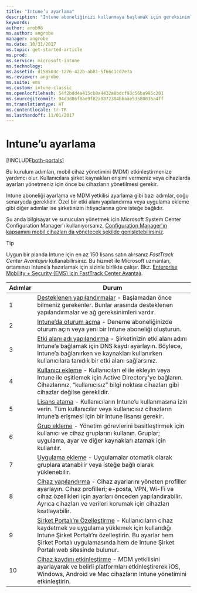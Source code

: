 ```yaml
---
title: "Intune’u ayarlama"
description: "Intune aboneliğinizi kullanmaya başlamak için gereksinimler ve önkoşullar"
keywords: 
author: arob98
ms.author: angrobe
manager: angrobe
ms.date: 10/31/2017
ms.topic: get-started-article
ms.prod: 
ms.service: microsoft-intune
ms.technology: 
ms.assetid: d158503c-1276-422b-ab81-5f66c1cd7e7a
ms.reviewer: angrobe
ms.suite: ems
ms.custom: intune-classic
ms.openlocfilehash: 54f2bdd4a415cb8a4432a8bdcf93c56ba995c201
ms.sourcegitcommit: 94d3d86f8ae9f82a9872384bbaae53580036a4ff
ms.translationtype: HT
ms.contentlocale: tr-TR
ms.lasthandoff: 11/01/2017
---
```

# <a name="set-up-intune"></a>Intune’u ayarlama

[!INCLUDE[both-portals](./includes/note-for-both-portals.md)]

Bu kurulum adımları, mobil cihaz yönetimini (MDM) etkinleştirmenize yardımcı olur. Kullanıcılara şirket kaynakları erişimi vermeniz veya cihazlarda ayarları yönetmeniz için önce bu cihazların yönetilmesi gerekir.

Intune aboneliği ayarlama ve MDM yetkilisi ayarlama gibi bazı adımlar, çoğu senaryoda gereklidir. Özel bir etki alanı yapılandırma veya uygulama ekleme gibi diğer adımlar ise şirketinizin ihtiyaçlarına göre isteğe bağlıdır.

Şu anda bilgisayar ve sunucuları yönetmek için Microsoft System Center Configuration Manager'ı kullanıyorsanız, [Configuration Manager'ın kapsamını mobil cihazları da yönetecek şekilde genişletebilirsiniz](https://docs.microsoft.com/sccm/mdm/understand/choose-between-standalone-intune-and-hybrid-mobile-device-management).

>[!TIP]
>Uygun bir planda Intune için en az 150 lisans satın alırsanız *FastTrack Center Avantajını* kullanabilirsiniz. Bu hizmet ile Microsoft uzmanları, ortamınızı Intune’a hazırlamak için sizinle birlikte çalışır. Bkz. [Enterprise Mobility + Security (EMS) için FastTrack Center Avantajı](https://docs.microsoft.com/enterprise-mobility-security/Solutions/enterprise-mobility-fasttrack-program).



| Adımlar | Durum  |
| ------------- |-------------|
| 1  | [Desteklenen yapılandırmalar](supported-devices-browsers.md) - Başlamadan önce bilmeniz gerekenler. Bunlar arasında desteklenen yapılandırmalar ve ağ gereksinimleri vardır.|
| 2 |  [Intune’da oturum açma](account-sign-up.md) - Deneme aboneliğinizde oturum açın veya yeni bir Intune aboneliği oluşturun. |  
| 3 | [Etki alanı adı yapılandırma](custom-domain-name-configure.md) - Şirketinizin etki alanı adını Intune’a bağlamak için DNS kaydı ayarlayın. Böylece, Intune’a bağlanırken ve kaynakları kullanırken kullanıcılara tanıdık bir etki alanı sağlarsınız.  |
| 4 | [Kullanıcı ekleme](users-add.md) - Kullanıcıları el ile ekleyin veya Intune ile eşitlemek için Active Directory'ye bağlanın. Cihazlarınız, “kullanıcısız” bilgi noktası cihazları gibi cihazlar değilse gereklidir. |
| 5 | [Lisans atama](licenses-assign.md) - Kullanıcıların Intune’u kullanmasına izin verin. Tüm kullanıcılar veya kullanıcısız cihazların Intune’a erişmesi için bir Intune lisansı gerekir.|
| 6 |  [Grup ekleme](groups-add.md) - Yönetim görevlerini basitleştirmek için kullanıcı ve cihaz gruplarını kullanın. Gruplar; uygulama, ayar ve diğer kaynakları atamak için kullanılır. |
| 7 | [Uygulama ekleme](apps-add.md) - Uygulamalar otomatik olarak gruplara atanabilir veya isteğe bağlı olarak yüklenebilir. |
| 8 | [Cihaz yapılandırma](device-profiles.md) - Cihaz ayarlarını yöneten profiller ayarlayın. Cihaz profilleri; e-posta, VPN, Wi-Fi ve cihaz özellikleri için ayarları önceden yapılandırabilir. Ayrıca cihazları ve verileri korumak için cihazları kısıtlayabilir.  |
| 9 | [Şirket Portalı’nı Özelleştirme](company-portal-app.md) - Kullanıcıların cihaz kaydetmek ve uygulama yüklemek için kullandığı Intune Şirket Portalı’nı özelleştirin. Bu ayarlar hem Şirket Portalı uygulamasında hem de Intune Şirket Portalı web sitesinde bulunur. |
| 10 | [Cihaz kaydını etkinleştirme](mdm-authority-set.md) - MDM yetkilisini ayarlayarak ve belirli platformları etkinleştirerek iOS, Windows, Android ve Mac cihazların Intune yönetimini etkinleştirin. |
